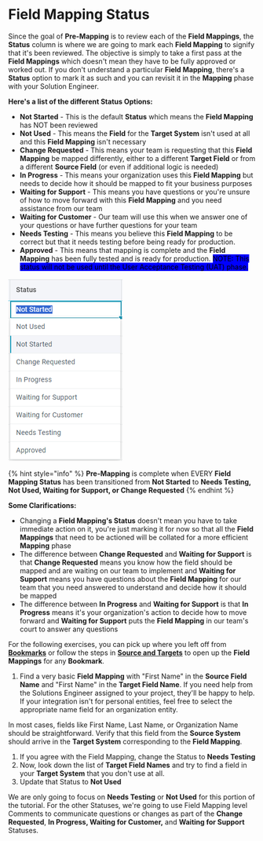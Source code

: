 # Field Mapping Status

Since the goal of **Pre-Mapping** is to review each of the **Field Mappings**, the **Status** column is where we are going to mark each **Field Mapping** to signify that it's been reviewed. The objective is simply to take a first pass at the **Field Mappings** which doesn't mean they have to be fully approved or worked out. If you don't understand a particular **Field Mapping**, there's a **Status** option to mark it as such and you can revisit it in the **Mapping** phase with your Solution Engineer.

**Here's a list of the different Status Options:**

* **Not Started** - This is the default **Status** which means the **Field Mapping** has NOT been reviewed&#x20;
* **Not Used** - This means the **Field** for the **Target System** isn't used at all and this **Field Mapping** isn't necessary
* **Change Requested** - This means your team is requesting that this **Field Mapping** be mapped differently, either to a different **Target Field** or from a different **Source Field** (or even if additional logic is needed)
* **In Progress** - This means your organization uses this **Field Mapping** but needs to decide how it should be mapped to fit your business purposes
* **Waiting for Support** - This means you have questions or you're unsure of how to move forward with this **Field Mapping** and you need assistance from our team
* **Waiting for Customer** - Our team will use this when we answer one of your questions or have further questions for your team
* **Needs Testing** - This means you believe this **Field Mapping** to be correct but that it needs testing before being ready for production.
* **Approved** - This means that mapping is complete and the **Field Mapping** has been fully tested and is ready for production. <mark style="background-color:blue;">NOTE: This status will not be used until the User Acceptance Testing (UAT) phase.</mark>

![](<../../.gitbook/assets/image (5) (1).png>)

{% hint style="info" %}
**Pre-Mapping** is complete when EVERY **Field Mapping Status** has been transitioned from **Not Started** to **Needs Testing, Not Used, Waiting for Support, or Change Requested**
{% endhint %}

**Some Clarifications:**

* Changing a **Field Mapping's Status** doesn't mean you have to take immediate action on it, you're just marking it for now so that all the **Field Mappings** that need to be actioned will be collated for a more efficient **Mapping** phase
* The difference between **Change Requested** and **Waiting for Support** is that **Change Requested** means you know how the field should be mapped and are waiting on our team to implement and **Waiting for Support** means you have questions about the **Field Mapping** for our team that you need answered to understand and decide how it should be mapped
* The difference between **In Progress** and **Waiting for Support** is that **In Progress** means it's your organization's action to decide how to move forward and **Waiting for Support** puts the **Field Mapping** in our team's court to answer any questions

For the following exercises, you can pick up where you left off from [**Bookmarks**](bookmarks.md) or follow the steps in [**Source and Targets**](source-and-targets.md) to open up the **Field Mappings** for any **Bookmark**.

1. Find a very basic **Field Mapping** with "First Name" in the **Source Field Name** and "First Name" in the **Target Field Name**. If you need help from the Solutions Engineer assigned to your project, they'll be happy to help. If your integration isn't for personal entities, feel free to select the appropriate name field for an organization entity.

In most cases, fields like First Name, Last Name, or Organization Name should be straightforward. Verify that this field from the **Source System** should arrive in the **Target System** corresponding to the **Field Mapping**.

1. If you agree with the Field Mapping, change the Status to **Needs Testing**
2. Now, look down the list of **Target Field Names** and try to find a field in your **Target System** that you don't use at all.
3. Update that Status to **Not Used**

We are only going to focus on **Needs Testing** or **Not Used** for this portion of the tutorial. For the other Statuses, we're going to use Field Mapping level Comments to communicate questions or changes as part of the **Change Requested**, **In Progress, Waiting for Customer,** and **Waiting for Support** Statuses.
